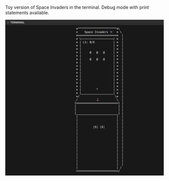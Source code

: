 Toy version of Space Invaders in the terminal. Debug mode with print statements available.

![space invaders](./terminal-space-invaders.png)